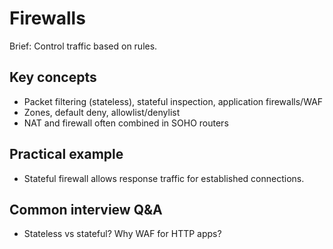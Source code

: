 # Firewalls

Brief: Control traffic based on rules.

## Key concepts
- Packet filtering (stateless), stateful inspection, application firewalls/WAF
- Zones, default deny, allowlist/denylist
- NAT and firewall often combined in SOHO routers

## Practical example
- Stateful firewall allows response traffic for established connections.

## Common interview Q&A
- Stateless vs stateful? Why WAF for HTTP apps?
